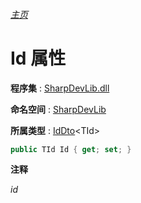 ###### [主页](./Index.md "主页")

# Id 属性

**程序集** : [SharpDevLib.dll](./SharpDevLib.assembly.md "SharpDevLib.dll")

**命名空间** : [SharpDevLib](./SharpDevLib.namespace.md "SharpDevLib")

**所属类型** : [IdDto](./SharpDevLib.IdDto.1.md "IdDto")\<TId\>

``` csharp
public TId Id { get; set; }
```

**注释**

*id*



